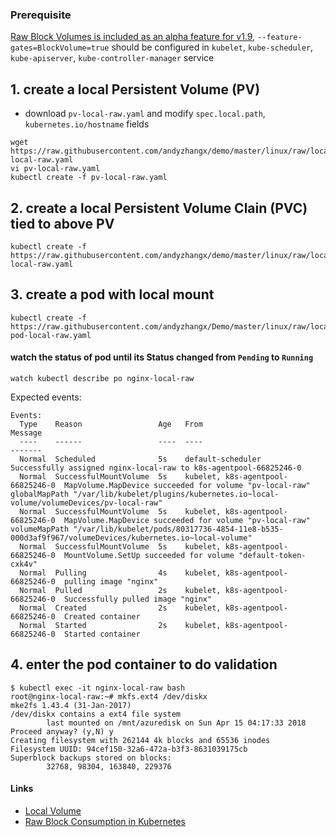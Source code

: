 ### Prerequisite
[Raw Block Volumes is included as an alpha feature for v1.9](https://kubernetes.io/docs/concepts/storage/persistent-volumes/#raw-block-volume-support), `--feature-gates=BlockVolume=true` should be configured in `kubelet`, `kube-scheduler`, `kube-apiserver`, `kube-controller-manager` service

## 1. create a local Persistent Volume (PV)
 - download `pv-local-raw.yaml` and modify `spec.local.path`, `kubernetes.io/hostname` fields
```
wget https://raw.githubusercontent.com/andyzhangx/demo/master/linux/raw/local/pv-local-raw.yaml
vi pv-local-raw.yaml
kubectl create -f pv-local-raw.yaml
```
## 2. create a local Persistent Volume Clain (PVC) tied to above PV
```
kubectl create -f https://raw.githubusercontent.com/andyzhangx/demo/master/linux/raw/local/pvc-local-raw.yaml
```

## 3. create a pod with local mount
```
kubectl create -f https://raw.githubusercontent.com/andyzhangx/Demo/master/linux/raw/local/nginx-pod-local-raw.yaml
```

#### watch the status of pod until its Status changed from `Pending` to `Running`
```watch kubectl describe po nginx-local-raw```

Expected events:
```
Events:
  Type    Reason                 Age   From                               Message
  ----    ------                 ----  ----                               -------
  Normal  Scheduled              5s    default-scheduler                  Successfully assigned nginx-local-raw to k8s-agentpool-66825246-0
  Normal  SuccessfulMountVolume  5s    kubelet, k8s-agentpool-66825246-0  MapVolume.MapDevice succeeded for volume "pv-local-raw" globalMapPath "/var/lib/kubelet/plugins/kubernetes.io~local-volume/volumeDevices/pv-local-raw"
  Normal  SuccessfulMountVolume  5s    kubelet, k8s-agentpool-66825246-0  MapVolume.MapDevice succeeded for volume "pv-local-raw" volumeMapPath "/var/lib/kubelet/pods/80317736-4854-11e8-b535-000d3af9f967/volumeDevices/kubernetes.io~local-volume"
  Normal  SuccessfulMountVolume  5s    kubelet, k8s-agentpool-66825246-0  MountVolume.SetUp succeeded for volume "default-token-cxk4v"
  Normal  Pulling                4s    kubelet, k8s-agentpool-66825246-0  pulling image "nginx"
  Normal  Pulled                 2s    kubelet, k8s-agentpool-66825246-0  Successfully pulled image "nginx"
  Normal  Created                2s    kubelet, k8s-agentpool-66825246-0  Created container
  Normal  Started                2s    kubelet, k8s-agentpool-66825246-0  Started container
```

## 4. enter the pod container to do validation
```
$ kubectl exec -it nginx-local-raw bash
root@nginx-local-raw:~# mkfs.ext4 /dev/diskx
mke2fs 1.43.4 (31-Jan-2017)
/dev/diskx contains a ext4 file system
        last mounted on /mnt/azuredisk on Sun Apr 15 04:17:33 2018
Proceed anyway? (y,N) y
Creating filesystem with 262144 4k blocks and 65536 inodes
Filesystem UUID: 94cef150-32a6-472a-b3f3-8631039175cb
Superblock backups stored on blocks:
        32768, 98304, 163840, 229376
```

#### Links
 - [Local Volume](https://kubernetes.io/docs/concepts/storage/volumes/#local)
 - [Raw Block Consumption in Kubernetes](https://github.com/kubernetes/community/blob/master/contributors/design-proposals/storage/raw-block-pv.md)

